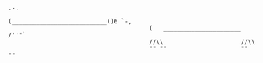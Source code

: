                                                                          .-.
                                            (___________________________()6 `-,
                                            (   ______________________   /''"`
                                            //\\                      //\\
                                            "" ""                     "" ""
